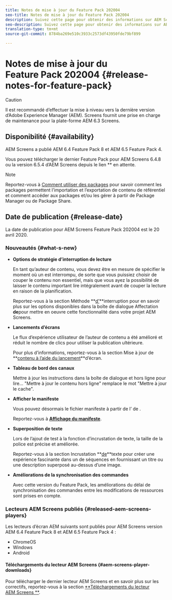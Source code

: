 ```yaml
---
title: Notes de mise à jour du Feature Pack 202004
seo-title: Notes de mise à jour du Feature Pack 202004
description: Suivez cette page pour obtenir des informations sur AEM Screens Feature Pack 202004, publié le 20 avril 2020.
seo-description: Suivez cette page pour obtenir des informations sur AEM Screens Feature Pack 202004, publié le 20 avril 2020.
translation-type: tm+mt
source-git-commit: 8784ba269e510c3933c2573df43950fde79bf899

---
```



# Notes de mise à jour du Feature Pack 202004 {#release-notes-for-feature-pack}

>[!CAUTION]
>
>Il est recommandé d’effectuer la mise à niveau vers la dernière version d’Adobe Experience Manager (AEM). Screens fournit une prise en charge de maintenance pour la plate-forme AEM 6.3 Screens.

## Disponibilité {#availability}

AEM Screens a publié AEM 6.4 Feature Pack 8 et AEM 6.5 Feature Pack 4.

Vous pouvez télécharger le dernier Feature Pack pour AEM Screens 6.4.8 ou la version 6.5.4 d’AEM Screens depuis le lien ** en attente.

>[!NOTE]
>Reportez-vous à [Comment utiliser des packages](https://docs.adobe.com/help/en/experience-manager-65/administering/contentmanagement/package-manager.html) pour savoir comment les packages permettent l’importation et l’exportation de contenu de référentiel et comment accéder aux packages et/ou les gérer à partir de Package Manager ou de Package Share.


## Date de publication {#release-date}

La date de publication pour AEM Screens Feature Pack 202004 est le 20 avril 2020.

### Nouveautés {#what-s-new}

* **Options de stratégie d’interruption de lecture**

   En tant qu’auteur de contenu, vous devez être en mesure de spécifier le moment où un est interrompu, de sorte que vous puissiez choisir de couper le contenu non essentiel, mais que vous ayez la possibilité de laisser le contenu important lire intégralement avant de couper la lecture en raison de la planification.

   Reportez-vous à la section Méthode **[d’](/help/user-guide/channel-assignment.md#interruption-method-channel)**interruption pour en savoir plus sur les options disponibles dans la boîte de dialogue Affectation **de**pour mettre en oeuvre cette fonctionnalité dans votre projet AEM Screens.

* **Lancements d’écrans**

   Le flux d’expérience utilisateur de l’auteur de contenu a été amélioré et réduit le nombre de clics pour utiliser la publication ultérieure.

   Pour plus d’informations, reportez-vous à la section Mise à jour de **[contenu à l’aide du lancement](launches.md)**d’écran.

* **Tableau de bord des canaux**

   Mettre à jour les instructions dans la boîte de dialogue  et hors ligne pour lire... &quot;Mettre à jour le contenu hors ligne&quot; remplace le mot &quot;Mettre à jour le cache&quot;.


* **Afficher le manifeste**

   Vous pouvez désormais  le fichier manifeste à partir de l’ de .

   Reportez-vous à **[Affichage du manifeste](/help/user-guide/managing-channels.md#view-manifest)**.

* **Superposition de texte**

   Lors de l’ajout de test à la fonction d’incrustation de texte, la taille de la police est précise et améliorée.

   Reportez-vous à la section Incrustation **[de](text-overlay.md)**texte pour créer une expérience fascinante dans un de séquences en fournissant un titre ou une description superposé au-dessus d’une image.

* **Améliorations de la synchronisation des commandes**

   Avec cette version du Feature Pack, les améliorations du délai de synchronisation des commandes entre les modifications de ressources sont prises en compte.

### Lecteurs AEM Screens publiés {#released-aem-screens-players}

Les lecteurs d’écran AEM suivants sont publiés pour AEM Screens version AEM 6.4 Feature Pack 8 et AEM 6.5 Feature Pack 4 :

* ChromeOS
* Windows
* Android

#### Téléchargements du lecteur AEM Screens {#aem-screens-player-downloads}

Pour télécharger le dernier lecteur AEM Screens et en savoir plus sur les correctifs, reportez-vous à la section [**Téléchargements du lecteur AEM Screens **](https://download.macromedia.com/screens/).
